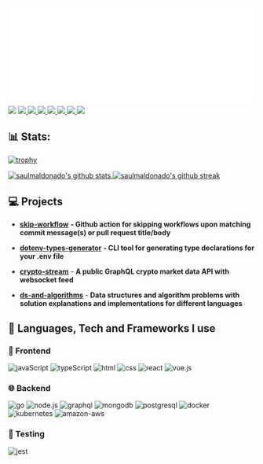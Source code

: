 <div align="left">
	<br>
		<img src="header.svg" width="800" height="200">
	<br>
</div>

<div align="left">
<a href="https://github.com/saulmaldonado"><img src="https://komarev.com/ghpvc/?username=saulmaldonado&color=blueviolet&style=flat-square&label=Views:" height=28/></a>

  <a href="https://twitter.com/saul_mal">
    <img src="https://img.shields.io/badge/Twitter-1DA1F2?style=for-the-badge&logo=twitter&logoColor=white" />
  </a>
  <a href="https://www.linkedin.com/in/saulmaldonado4/">
    <img src="https://img.shields.io/badge/LinkedIn-0077B5?style=for-the-badge&logo=linkedin&logoColor=white" />
  </a>
  <a href="https://stackoverflow.com/users/12286015/saulmaldonado">
    <img src="https://img.shields.io/badge/Stack_Overflow-FE7A16?style=for-the-badge&logo=stack-overflow&logoColor=white" />
  </a>
  <a href="https://saulmaldonado.com">
    <img src="https://img.shields.io/badge/portfolio-4285F4?style=for-the-badge&logo=google-chrome&logoColor=white">
  </a>
  <a href="https://drive.google.com/file/d/1p1uj5QpLKBx84amKaNQcwvTsiydSpfah/view?usp=sharing">
    <img src="https://img.shields.io/badge/resume-0F9D58?style=for-the-badge&logo=google-drive&logoColor=white">
  </a>
  <a href="mailto:samaldonado4@gmail.com">
    <img src="https://img.shields.io/badge/Email-D14836?style=for-the-badge&logo=gmail&logoColor=white" />
  </a>
  <a href="https://github.com/saulmaldonado/GPG-Keys">
    <img src="https://img.shields.io/badge/gpg keys-0093DD?style=for-the-badge&logo=GNU-privacy-guard&logoColor=white" />
  </a>
</div>

## 📊 Stats:

[![trophy](https://github-profile-trophy.vercel.app/?username=saulmaldonado&theme=onedark)](https://github.com/saulmaldonado/github-profile-trophy)

<a href="https://github.com/saulmaldonado/">
  <img align="center" alt="saulmaldonado's github stats" src="https://github-readme-stats.vercel.app/api?username=saulmaldonado&theme=dark&show_icons=true" />
</a>
<a href="https://github.com/saulmaldonado/">
  <img align="center" alt="saulmaldonado's github streak" src="https://github-readme-streak-stats.herokuapp.com/?user=saulmaldonado&theme=dark" />
</a>

## 💻 Projects

- [**skip-workflow**](https://github.com/saulmaldonado/skip-workflow) **- Github action for skipping workflows upon matching commit message(s) or pull request title/body**

- [**dotenv-types-generator**](https://github.com/saulmaldonado/dotenv-types-generator) **- CLI tool for generating type declarations for your .env file**

- [**crypto-stream**](https://github.com/saulmaldonado/crypto-stream) - **A public GraphQL crypto market data API with websocket feed**

- [**ds-and-algorithms**](https://github.com/saulmaldonado/ds-and-algorithms) - **Data structures and algorithm problems with solution explanations and implementations for different languages**

## 🧰 Languages, Tech and Frameworks I use

### 🎨 Frontend

![javaScript](https://img.shields.io/badge/JavaScript-F7DF1E?style=for-the-badge&labelColor=black&logo=javascript&logoColor=white)
![typeScript](https://img.shields.io/badge/TypeScript-3178C6?style=for-the-badge&labelColor=black&logo=typescript&logoColor=white)
![html](https://img.shields.io/badge/HTML5-E34F26?style=for-the-badge&labelColor=black&logo=html5&logoColor=white)
![css](https://img.shields.io/badge/CSS3-1572B6?style=for-the-badge&labelColor=black&logo=css3&logoColor=white)
![react](https://img.shields.io/badge/React-61DAFB?style=for-the-badge&labelColor=black&logo=react&logoColor=white)
![vue.js](https://img.shields.io/badge/vue-4FC08D?style=for-the-badge&labelColor=black&logo=vue.js&logoColor=white)

### 🌐 Backend

![go](https://img.shields.io/badge/go-00ADD8?style=for-the-badge&labelColor=black&logo=go&logoColor=white)
![node.js](https://img.shields.io/badge/node.js-339933?style=for-the-badge&labelColor=black&logo=node.js&logoColor=white)
![graphql](https://img.shields.io/badge/graphql-E10098?style=for-the-badge&labelColor=black&logo=graphql&logoColor=white)
![mongodb](https://img.shields.io/badge/mongodb-47A248?style=for-the-badge&labelColor=black&logo=mongodb&logoColor=white)
![postgresql](https://img.shields.io/badge/postgresql-336791?style=for-the-badge&labelColor=black&logo=postgresql&logoColor=white)
![docker](https://img.shields.io/badge/docker-2496ED?style=for-the-badge&labelColor=black&logo=docker&logoColor=white)
![kubernetes](https://img.shields.io/badge/kubernetes-326CE5?style=for-the-badge&labelColor=black&logo=kubernetes&logoColor=white)
![amazon-aws](https://img.shields.io/badge/aws-232F3E?style=for-the-badge&labelColor=black&logo=amazon-aws&logoColor=white)

### 🧪 Testing

![jest](https://img.shields.io/badge/jest-C21325?style=for-the-badge&labelColor=black&logo=jest&logoColor=white)
